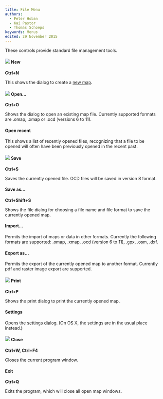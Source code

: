 ```yaml
---
title: File Menu
authors:
  - Peter Hoban
  - Kai Pastor
  - Thomas Schoeps
keywords: Menus
edited: 29 November 2015
---
```


These controls provide standard file management tools.

#### ![ ](../mapper-images/new.png) New
**Ctrl+N**

This shows the dialog to create a [new map](new_map.md).


#### ![ ](../mapper-images/open.png) Open...
**Ctrl+O**

Shows the dialog to open an existing map file. Currently supported formats are .omap, .xmap or .ocd (versions 6 to 11).


#### Open recent

This shows a list of recently opened files, recognizing that a file to be opened will often have been previously opened in the recent past.


#### ![ ](../mapper-images/save.png) Save
**Ctrl+S**

Saves the currently opened file. OCD files will be saved in version 8 format.


#### Save as...
**Ctrl+Shift+S**

Shows the file dialog for choosing a file name and file format to save the currently opened map.


#### Import...

Permits the import of maps or data in other formats. Currently the following formats are supported: .omap, .xmap, .ocd (version 6 to 11), .gpx, .osm, .dxf.


#### Export as...

Permits the export of the currently opened map to another format. Currently pdf and raster image export are supported.


#### ![ ](../mapper-images/print.png) Print
**Ctrl+P**

Shows the print dialog to print the currently opened map.


#### Settings

Opens the [settings dialog](settings.md). (On OS X, the settings are in the usual place instead.)


#### ![ ](../mapper-images/close.png) Close
**Ctrl+W, Ctrl+F4**

Closes the current program window.


#### Exit
**Ctrl+Q**

Exits the program, which will close all open map windows.


